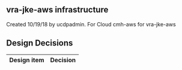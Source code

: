 ## vra-jke-aws infrastructure

Created 10/19/18 by ucdpadmin. For Cloud cmh-aws for vra-jke-aws


## Design Decisions
| Design item                | Decision|
| :----------------------------------- | :--------------------------------------------------------------------------------|
